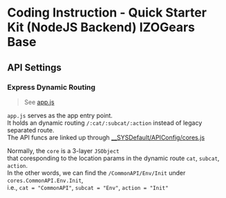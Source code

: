 # Coding Instruction - Quick Starter Kit (**NodeJS** Backend) **IZOGears Base**

## **API Settings**

### **Express Dynamic Routing**
> See [app.js](./IZOGears/app.js)

`app.js` serves as the app entry point. <br/>
It holds an dynamic routing `/:cat/:subcat/:action` instead of legacy separated route. <br/>
The API funcs are linked up through [__SYSDefault/APIConfig/cores.js](./__SYSDefault/APIConfig/cores.js)

Normally, the `core` is a 3-layer `JSObject` <br/>
that coresponding to the location params in the dynamic route `cat`, `subcat`, `action`. <br/>
In the other words, we can find the `/CommonAPI/Env/Init` under `cores.CommonAPI.Env.Init`, <br/>
 i.e., `cat = "CommonAPI"`, `subcat = "Env"`, `action = "Init"`
